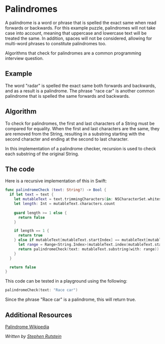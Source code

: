 # Palindromes

A palindrome is a word or phrase that is spelled the exact same when read forwards or backwards. 
For this example puzzle, palindromes will not take case into account, meaning that uppercase and
lowercase text will be treated the same. In addition, spaces will not be considered, allowing 
for multi-word phrases to constitute palindromes too. 

Algorithms that check for palindromes are a common programming interview question. 

## Example 

The word "radar" is spelled the exact same both forwards and backwards, and as a result is a palindrome. 
The phrase "race car" is another common palindrome that is spelled the same forwards and backwards. 

## Algorithm 

To check for palindromes, the first and last characters of a String must be compared for equality. 
When the first and last characters are the same, they are removed from the String, resulting in a 
substring starting with the second character and ending at the second to last character. 

In this implementation of a palindrome checker, recursion is used to check each substring of the 
original String. 

## The code 

Here is a recursive implementation of this in Swift: 

```swift
func palindromeCheck (text: String?) -> Bool {
  if let text = text {
    let mutableText = text.trimmingCharacters(in: NSCharacterSet.whitespaces())
    let length: Int = mutableText.characters.count
    
    guard length >= 1 else {
      return false
    }

    if length == 1 {
      return true
    } else if mutableText[mutableText.startIndex] == mutableText[mutableText.index(mutableText.endIndex, offsetBy: -1)] {
      let range = Range<String.Index>(mutableText.index(mutableText.startIndex, offsetBy: 1)..<mutableText.index(mutableText.endIndex, offsetBy: -1))
      return palindromeCheck(text: mutableText.substring(with: range))
    }
  }

  return false
}
```


This code can be tested in a playground using the following: 

```swift
palindromeCheck(text: "Race car")
```

Since the phrase "Race car" is a palindrome, this will return true. 

## Additional Resources

[Palindrome Wikipedia](https://en.wikipedia.org/wiki/Palindrome)


*Written by [Stephen Rutstein](https://github.com/srutstein21)*

